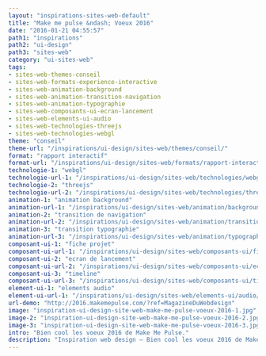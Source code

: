 ```yaml
---
layout: "inspirations-sites-web-default"
title: "Make me pulse &ndash; Voeux 2016"
date: "2016-01-21 04:55:57"
path1: "inspirations"
path2: "ui-design"
path3: "sites-web"
category: "ui-sites-web"
tags:
- sites-web-themes-conseil
- sites-web-formats-experience-interactive
- sites-web-animation-background
- sites-web-animation-transition-navigation
- sites-web-animation-typographie
- sites-web-composants-ui-ecran-lancement
- sites-web-elements-ui-audio
- sites-web-technologies-threejs
- sites-web-technologies-webgl
theme: "conseil"
theme-url: "/inspirations/ui-design/sites-web/themes/conseil/"
format: "rapport interactif"
format-url: "/inspirations/ui-design/sites-web/formats/rapport-interactif/"
technologie-1: "webgl"
technologie-url-1: "/inspirations/ui-design/sites-web/technologies/webgl/"
technologie-2: "threejs"
technologie-url-2: "/inspirations/ui-design/sites-web/technologies/threejs/"
animation-1: "animation background"
animation-url-1: "/inspirations/ui-design/sites-web/animation/background/"
animation-2: "transition de navigation"
animation-url-2: "/inspirations/ui-design/sites-web/animation/transition-navigation/"
animation-3: "transition typographie"
animation-url-3: "/inspirations/ui-design/sites-web/animation/typographie/"
composant-ui-1: "fiche projet"
composant-ui-url-1: "/inspirations/ui-design/sites-web/composants-ui/fiche-projet/"
composant-ui-2: "ecran de lancement"
composant-ui-url-2: "/inspirations/ui-design/sites-web/composants-ui/ecran-lancement/"
composant-ui-3: "timeline"
composant-ui-url-3: "/inspirations/ui-design/sites-web/composants-ui/timeline/"
element-ui-1: "elements audio"
element-ui-url-1: "/inspirations/ui-design/sites-web/elements-ui/audio/"
url-demo: "http://2016.makemepulse.com/?ref=MagazineDuWebdesign"
image: "inspiration-ui-design-site-web-make-me-pulse-voeux-2016-1.jpg"
image-2: "inspiration-ui-design-site-web-make-me-pulse-voeux-2016-2.jpg"
image-3: "inspiration-ui-design-site-web-make-me-pulse-voeux-2016-3.jpg"
intro: "Bien cool les voeux 2016 de Make Me Pulse."
description: "Inspiration web design – Bien cool les voeux 2016 de Make Me Pulse."
---
```

